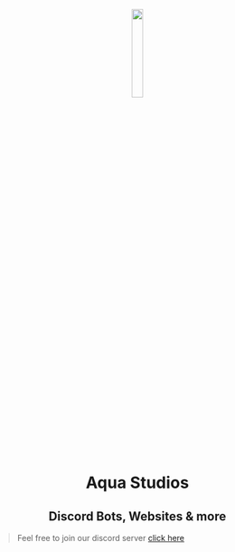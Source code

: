 <p align="center"><a href="https://discord.gg/D9pS5sNYC5"><img src="https://avatars.githubusercontent.com/u/96017923" width="20%"></a></p>
<h1 align="center">Aqua Studios</h1>
<h2 align="center">Discord Bots, Websites & more</h2>

> Feel free to join our discord server <a href="https://discord.gg/D9pS5sNYC5">click here</a>

